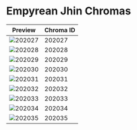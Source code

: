 # Empyrean Jhin Chromas

| Preview | Chroma ID |
|---------|-----------|
| ![202027](https://raw.communitydragon.org/latest/plugins/rcp-be-lol-game-data/global/default/v1/champion-chroma-images/202/202027.png) | 202027 |
| ![202028](https://raw.communitydragon.org/latest/plugins/rcp-be-lol-game-data/global/default/v1/champion-chroma-images/202/202028.png) | 202028 |
| ![202029](https://raw.communitydragon.org/latest/plugins/rcp-be-lol-game-data/global/default/v1/champion-chroma-images/202/202029.png) | 202029 |
| ![202030](https://raw.communitydragon.org/latest/plugins/rcp-be-lol-game-data/global/default/v1/champion-chroma-images/202/202030.png) | 202030 |
| ![202031](https://raw.communitydragon.org/latest/plugins/rcp-be-lol-game-data/global/default/v1/champion-chroma-images/202/202031.png) | 202031 |
| ![202032](https://raw.communitydragon.org/latest/plugins/rcp-be-lol-game-data/global/default/v1/champion-chroma-images/202/202032.png) | 202032 |
| ![202033](https://raw.communitydragon.org/latest/plugins/rcp-be-lol-game-data/global/default/v1/champion-chroma-images/202/202033.png) | 202033 |
| ![202034](https://raw.communitydragon.org/latest/plugins/rcp-be-lol-game-data/global/default/v1/champion-chroma-images/202/202034.png) | 202034 |
| ![202035](https://raw.communitydragon.org/latest/plugins/rcp-be-lol-game-data/global/default/v1/champion-chroma-images/202/202035.png) | 202035 |